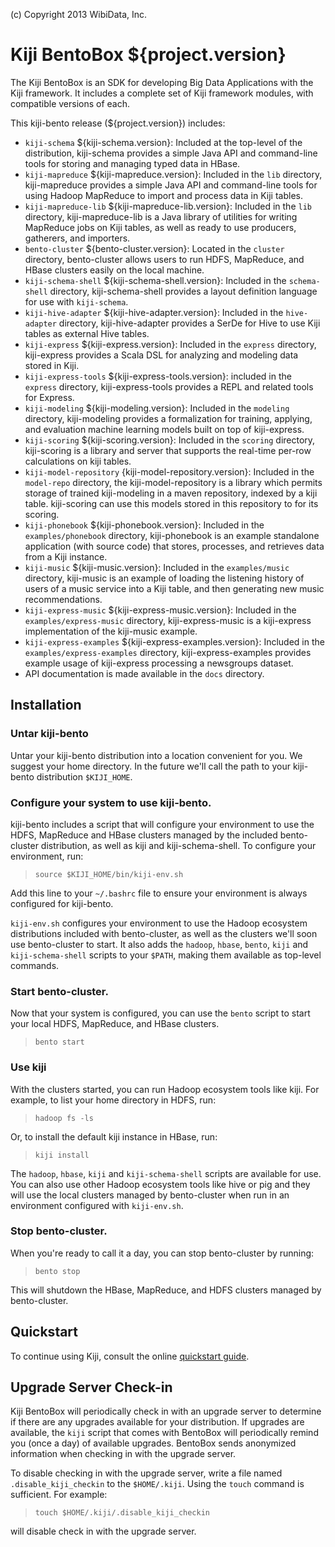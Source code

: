 (c) Copyright 2013 WibiData, Inc.

Kiji BentoBox ${project.version}
================================

The Kiji BentoBox is an SDK for developing Big Data Applications with the
Kiji framework. It includes a complete set of Kiji framework modules,
with compatible versions of each.

This kiji-bento release (${project.version}) includes:

* `kiji-schema` ${kiji-schema.version}: Included at the top-level of the
  distribution, kiji-schema provides a simple Java API and command-line tools
  for storing and managing typed data in HBase.
* `kiji-mapreduce` ${kiji-mapreduce.version}: Included in the `lib` directory,
  kiji-mapreduce provides a simple Java API and command-line tools for using
  Hadoop MapReduce to import and process data in Kiji tables.
* `kiji-mapreduce-lib` ${kiji-mapreduce-lib.version}: Included in the `lib`
  directory, kiji-mapreduce-lib is a Java library of utilities for writing
  MapReduce jobs on Kiji tables, as well as ready to use producers, gatherers,
  and importers.
* `bento-cluster` ${bento-cluster.version}: Located in the `cluster`
  directory, bento-cluster allows users to run HDFS, MapReduce, and HBase
  clusters easily on the local machine.
* `kiji-schema-shell` ${kiji-schema-shell.version}: Included in the
  `schema-shell` directory, kiji-schema-shell provides a layout definition
  language for use with `kiji-schema`.
* `kiji-hive-adapter` ${kiji-hive-adapter.version}: Included in the
  `hive-adapter` directory, kiji-hive-adapter provides a SerDe for
  Hive to use Kiji tables as external Hive tables.
* `kiji-express` ${kiji-express.version}: Included in the `express`
  directory, kiji-express provides a Scala DSL for analyzing and modeling
  data stored in Kiji.
* `kiji-express-tools` ${kiji-express-tools.version}: included in the `express`
  directory, kiji-express-tools provides a REPL and related tools for Express.
* `kiji-modeling` ${kiji-modeling.version}: Included in the `modeling`
  directory, kiji-modeling provides a formalization for training, applying,
  and evaluation machine learning models built on top of kiji-express.
* `kiji-scoring` ${kiji-scoring.version}: Included in the `scoring` directory,
  kiji-scoring is a library and server that supports the real-time per-row
  calculations on kiji tables.
* `kiji-model-repository` {kiji-model-repository.version}: Included in the
  `model-repo` directory, the kiji-model-repository is a library which permits
  storage of trained kiji-modeling in a maven repository, indexed by a kiji
  table. kiji-scoring can use this models stored in this repository to for its
  scoring.
* `kiji-phonebook` ${kiji-phonebook.version}: Included in the
  `examples/phonebook` directory, kiji-phonebook is an example standalone
  application (with source code) that stores, processes, and retrieves data
  from a Kiji instance.
* `kiji-music` ${kiji-music.version}: Included in the
  `examples/music` directory, kiji-music is an example of loading the listening
  history of users of a music service into a Kiji table, and then generating new
  music recommendations.
* `kiji-express-music` ${kiji-express-music.version}: Included in the
  `examples/express-music` directory, kiji-express-music is a kiji-express
  implementation of the kiji-music example.
* `kiji-express-examples` ${kiji-express-examples.version}: Included in the
  `examples/express-examples` directory, kiji-express-examples provides example
  usage of kiji-express processing a newsgroups dataset.
* API documentation is made available in the `docs` directory.

Installation
------------

### Untar kiji-bento
Untar your kiji-bento distribution into a location convenient for
you. We suggest your home directory. In the future we'll call the
path to your kiji-bento distribution `$KIJI_HOME`.

### Configure your system to use kiji-bento.
kiji-bento includes a script that will configure your
environment to use the HDFS, MapReduce and HBase clusters managed by
the included bento-cluster distribution, as well as kiji and
kiji-schema-shell. To configure your environment, run:

> `source $KIJI_HOME/bin/kiji-env.sh`

Add this line to your `~/.bashrc` file to ensure your environment is
always configured for kiji-bento.

`kiji-env.sh` configures your environment to use the Hadoop
ecosystem distributions included with bento-cluster, as well as the
clusters we'll soon use bento-cluster to start. It also adds the
`hadoop`, `hbase`, `bento`, `kiji` and `kiji-schema-shell` scripts to
your `$PATH`, making them available as top-level commands.

### Start bento-cluster.
Now that your system is configured, you can use the `bento` script to
start your local HDFS, MapReduce, and HBase clusters.

> `bento start`

### Use kiji
With the clusters started, you can run Hadoop ecosystem tools like
kiji. For example, to list your home directory in HDFS, run:

> `hadoop fs -ls`

Or, to install the default kiji instance in HBase, run:

> `kiji install`

The `hadoop`, `hbase`, `kiji` and `kiji-schema-shell` scripts are
available for use. You can also use other Hadoop ecosystem tools
like hive or pig and they will use the local clusters managed by
bento-cluster when run in an environment configured with
`kiji-env.sh`.

### Stop bento-cluster.
When you're ready to call it a day, you can stop bento-cluster by
running:

> `bento stop`

This will shutdown the HBase, MapReduce, and HDFS clusters managed by
bento-cluster.

Quickstart
----------

To continue using Kiji, consult the online
[quickstart guide](http://www.kiji.org/getstarted/#Quick_Start_Guide).

Upgrade Server Check-in
------------------------
Kiji BentoBox will periodically check in with an upgrade server to
determine if there are any upgrades available for your distribution.
If upgrades are available, the `kiji` script that comes with BentoBox
will periodically remind you (once a day) of available upgrades.
BentoBox sends anonymized information when checking in with the
upgrade server.

To disable checking in with the upgrade server, write a file named
`.disable_kiji_checkin` to the `$HOME/.kiji`. Using the `touch` command
is sufficient. For
example:

> `touch $HOME/.kiji/.disable_kiji_checkin`

will disable check in with the upgrade server.

